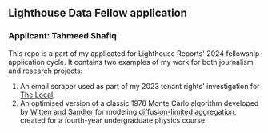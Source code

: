 ## Lighthouse Data Fellow application

### Applicant: Tahmeed Shafiq

This repo is a part of my applicated for Lighthouse Reports' 2024 fellowship application cycle. It contains two examples of my work for both
journalism and research projects:

1. An email scraper used as part of my 2023 tenant rights' investigation for [The Local](https://thelocal.to/landlord-tenant-board-wait-times/);
2. An optimised version of a classic 1978 Monte Carlo algorithm developed by [Witten and Sandler](https://doi.org/10.1103/PhysRevB.27.5686) for modeling [diffusion-limited aggregation](https://www.worldscientific.com/doi/10.1142/9789812832061_0016), created for a fourth-year undergraduate physics course.

